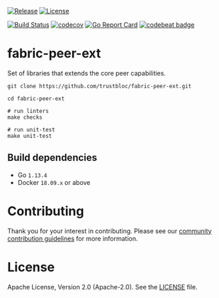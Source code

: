 [![Release](https://img.shields.io/github/release/trustbloc/fabric-peer-ext.svg?style=flat-square)](https://github.com/trustbloc/fabric-peer-ext/releases/latest)
[![License](https://img.shields.io/badge/License-Apache%202.0-blue.svg)](https://raw.githubusercontent.com/trustbloc/fabric-peer-ext/main/LICENSE)

[![Build Status](https://dev.azure.com/trustbloc/fabric/_apis/build/status/trustbloc.fabric-peer-ext?branchName=main)](https://dev.azure.com/trustbloc/fabric/_build/latest?definitionId=15&branchName=main)
[![codecov](https://codecov.io/gh/trustbloc/fabric-peer-ext/branch/main/graph/badge.svg)](https://codecov.io/gh/trustbloc/fabric-peer-ext)
[![Go Report Card](https://goreportcard.com/badge/github.com/trustbloc/fabric-peer-ext?style=flat-square)](https://goreportcard.com/report/github.com/trustbloc/fabric-peer-ext)
[![codebeat badge](https://codebeat.co/badges/fad74203-ae47-4acf-a0be-dc22696df874)](https://codebeat.co/projects/github-com-trustbloc-fabric-peer-ext-main)

# fabric-peer-ext
Set of libraries that extends the core peer capabilities.

```
git clone https://github.com/trustbloc/fabric-peer-ext.git

cd fabric-peer-ext

# run linters
make checks

# run unit-test
make unit-test
```

## Build dependencies

* Go `1.13.4`
* Docker `18.09.x` or above

# Contributing
Thank you for your interest in contributing. Please see our [community contribution guidelines](https://github.com/trustbloc/community/blob/main/CONTRIBUTING.md) for more information.

# License
Apache License, Version 2.0 (Apache-2.0). See the [LICENSE](LICENSE) file.
